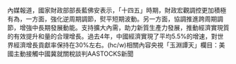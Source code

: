 內媒報道，國家財政部部長藍佛安表示，「十四五」時期，財政宏觀調控更加積極有為，一方面，強化逆周期調節，熨平短期波動。另一方面，協調推進跨周期調節，增強中長期發展動能。支持擴大內需，助力新質生產力發展，推動經濟實現質的有效提升和量的合理增長。過去4年，中國經濟實現了平均5.5%的增速，對世界經濟增長貢獻率保持在30%左右。(hc/w)相關內容央視「玉淵譚天」欄目：美國主動接觸中國冀就關稅談判AASTOCKS新聞